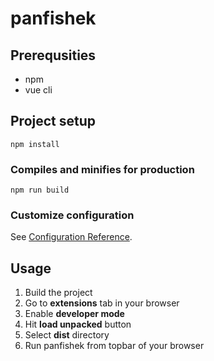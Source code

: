 # panfishek

## Prerequsities

  * npm
  * vue cli

## Project setup
```
npm install
```

### Compiles and minifies for production
```
npm run build
```

### Customize configuration
See [Configuration Reference](https://cli.vuejs.org/config/).

## Usage

  1. Build the project
  2. Go to **extensions** tab in your browser
  3. Enable **developer mode**
  4. Hit **load unpacked** button
  5. Select **dist** directory
  6. Run panfishek from topbar of your browser
